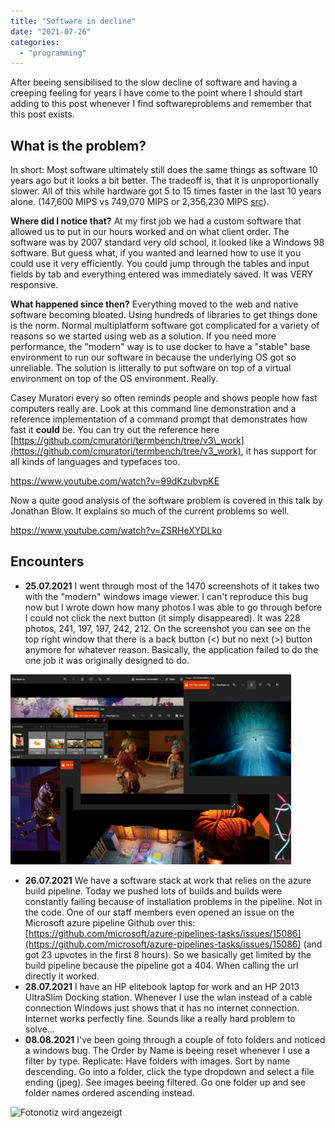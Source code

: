 ```yaml
---
title: "Software in decline"
date: "2021-07-26"
categories: 
  - "programming"
---
```


After beeing sensibilised to the slow decline of software and having a creeping feeling for years I have come to the point where I should start adding to this post whenever I find softwareproblems and remember that this post exists.

## What is the problem?

In short: Most software ultimately still does the same things as software 10 years ago but it looks a bit better. The tradeoff is, that it is unproportionally slower. All of this while hardware got 5 to 15 times faster in the last 10 years alone. (147,600 MIPS vs 749,070 MIPS or 2,356,230 MIPS [src](https://en.wikipedia.org/wiki/Instructions_per_second)).

**Where did I notice that?** At my first job we had a custom software that allowed us to put in our hours worked and on what client order. The software was by 2007 standard very old school, it looked like a Windows 98 software. But guess what, if you wanted and learned how to use it you could use it very efficiently. You could jump through the tables and input fields by tab and everything entered was immediately saved. It was VERY responsive.

**What happened since then?** Everything moved to the web and native software becoming bloated. Using hundreds of libraries to get things done is the norm. Normal multiplatform software got complicated for a variety of reasons so we started using web as a solution. If you need more performance, the "modern" way is to use docker to have a "stable" base environment to run our software in because the underlying OS got so unreliable. The solution is litterally to put software on top of a virtual environment on top of the OS environment. Really.

Casey Muratori every so often reminds people and shows people how fast computers really are. Look at this command line demonstration and a reference implementation of a command prompt that demonstrates how fast it **could** be. You can try out the reference here [https://github.com/cmuratori/termbench/tree/v3\_work](https://github.com/cmuratori/termbench/tree/v3_work), it has support for all kinds of languages and typefaces too.

https://www.youtube.com/watch?v=99dKzubvpKE

Now a quite good analysis of the software problem is covered in this talk by Jonathan Blow. It explains so much of the current problems so well.

https://www.youtube.com/watch?v=ZSRHeXYDLko

## Encounters

- **25.07.2021** I went through most of the 1470 screenshots of it takes two with the "modern" windows image viewer. I can't reproduce this bug now but I wrote down how many photos I was able to go through before I could not click the next button (it simply disappeared). It was 228 photos, 241, 197, 197, 242, 212. On the screenshot you can see on the top right window that there is a back button (<) but no next (>) button anymore for whatever reason. Basically, the application failed to do the one job it was originally designed to do.

[![](./images/itTakesTwo_Screenshots_WindowsProblems-449x304.png)](https://blog.thecell.eu/wp-content/uploads/2021/07/itTakesTwo_Screenshots_WindowsProblems.png)

- **26.07.2021** We have a software stack at work that relies on the azure build pipeline. Today we pushed lots of builds and builds were constantly failing because of installation problems in the pipeline. Not in the code. One of our staff members even opened an issue on the Microsoft azure pipeline Github over this: [https://github.com/microsoft/azure-pipelines-tasks/issues/15086](https://github.com/microsoft/azure-pipelines-tasks/issues/15086) (and got 23 upvotes in the first 8 hours). So we basically get limited by the build pipeline because the pipeline got a 404. When calling the url directly it worked.
- **28.07.2021** I have an HP elitebook laptop for work and an HP 2013 UltraSlim Docking station. Whenever I use the wlan instead of a cable connection Windows just shows that it has no internet connection. Internet works perfectly fine. Sounds like a really hard problem to solve...
- **08.08.2021** I've been going through a couple of foto folders and noticed a windows bug. The Order by Name is beeing reset whenever I use a filter by type. Replicate: Have folders with images. Sort by name descending. Go into a folder, click the type dropdown and select a file ending (jpeg). See images beeing filtered. Go one folder up and see folder names ordered ascending instead.

![Fotonotiz wird angezeigt](https://keep.google.com/u/0/media/v2/1dm7ELCzfTKSqNV3ZIFgg--4p610S5W024kObjw3MaLaF1rCywXvBASpm147h1BE/1n_MnjhiNib-Bgf0Renlk_0xEm-9rpspTVSbxIrqomg2TsgrBUcPVGb_zqQNgg2Y?accept=image/gif,image/jpeg,image/jpg,image/png,image/webp,audio/aac&sz=174)
